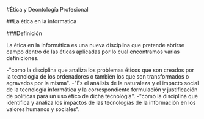 #Ética y Deontología Profesional

##La ética en la informatica

###Definición

La ética en la informática es una nueva disciplina que pretende abrirse campo dentro
de las éticas aplicadas por lo cual encontramos varias definiciones.

-"como la disciplina que analiza los problemas éticos que son creados por la
tecnología de los ordenadores o también los que son transformados o agravados por la
misma".
-"Es el análisis de la naturaleza y el impacto social de la tecnología informática y la
correspondiente formulación y justificación de políticas para un uso ético de dicha
tecnología".
-"como la disciplina que identifica y analiza los impactos de
las tecnologías de la información en los valores humanos y sociales".